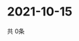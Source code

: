 # 2021-10-15
  共 0条

  <!-- BEGIN -->
  <!-- 最后更新时间Fri Oct 15 2021 21:02:38 GMT+0000 (Coordinated Universal Time) -->
  
  <!-- END -->
  
  